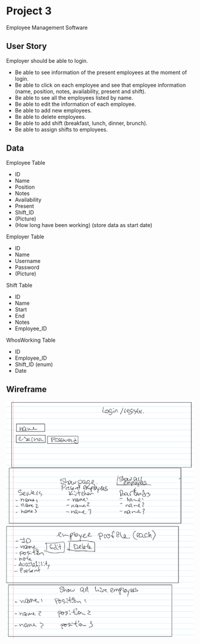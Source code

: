 # Project 3
Employee Management Software

## User Story

Employer should be able to login. 
- Be able to see information of the present employees at the moment of login. 
- Be able to click on each employee and see that employee information
(name, position, notes, availability, present and shift).
- Be able to see all the employees listed by name.
- Be able to edit the information of each employee.
- Be able to add new employees.
- Be able to delete employees. 
- Be able to add shift (breakfast, lunch, dinner, brunch).
- Be able to assign shifts to employees. 

## Data

Employee Table

- ID
- Name
- Position
- Notes
- Availability
- Present 
- Shift_ID
- (Picture)
- (How long have been working) (store data as start date)


Employer Table

- ID
- Name
- Username
- Password
- (Picture)

Shift Table

- ID
- Name
- Start
- End
- Notes
- Employee_ID

WhosWorking Table

- ID
- Employee_ID
- Shift_ID (enum)
- Date


## Wireframe
![Wireframe](Wireframe/WireFrame.jpeg)



